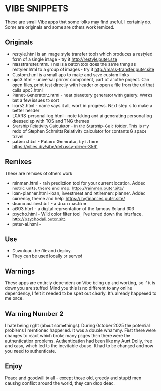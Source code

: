 # VIBE SNIPPETS

These are small Vibe apps that some folks may find useful. I certainly do. Some are originals and some are others work remixed.

## Originals
- restyle.html is an image style transfer tools which produces a restyled form of a single image - try it http://restyle.puter.site
- masstransfer.html.  This is a batch tool does the same thing as restyler.html to a group of images - try it http://mass-transfer.puter.site
- Custom.html is a small app to make and save custom links
- upc3.html - universal printer component, part of anothe project. Can open files, print test directly with header or open a file from the url that calls upc3.html
- Planet-Generator2.html - neat planetery generator with gallery. Works but a few issues to sort
- lcars2.html - name says it all, work in progress. Next step is to make a better header
- LCARS-personal-log.html - note taking and ai generating personal log dressed up with TOS and TNG themes
- Starship Relativity Calculator - in the Starship-Calc folder. This is my redo of Stephen Schmitts Relativity calculator for contants G space travel
- pattern.html - Pattern Generator, try it here https://vibes.diy/vibe/debussy-driver-3561

## Remixes
These are remixes of others work
- rainman.html - rain prediction tool for your current location. Added metric units, theme and map. https://rainman.puter.site/
- loan-planner.html -loan, investment and retirement planner. Added currency, theme and help. https://myfinances.puter.site/
- drummachine.html - a drum machine
- ai303.html - a digital reprsentation of the famous Roland 303
- psycho.html - Wild color filter tool, I've toned down the interface. http://psychodali.puter.site
- puter-ai.html - 

## Use

- Download the file and deploy.
- They can be used locally or served

## Warnings

These apps are entirely dependent on Vibe being up and working, so if it is down you are stuffed. Mind you this is no different to any online dependency, I felt it needed to be spelt out clearly. It's already happened to me once. 

## Warning Number 2

I hate being right (about somethings). During October 2025 the potential problems I mentioned happened. It was a double whammy. First there were changes to react which broke many pages then there were the authentication problems. Authentication had been like my Aunt Dolly, free and easy, which led to the inevitable abuse. It had to be changed and now you need to authenticate. 

## Enjoy

Peace and goodwill to all - except those old, greedy and stupid men causing conflict around the world, they can drop dead. 
